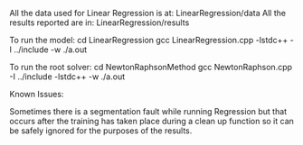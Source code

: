 All the data used for Linear Regression is at: LinearRegression/data
All the results reported are in: LinearRegression/results

To run the model:
cd LinearRegression
gcc LinearRegression.cpp -lstdc++ -I ../include -w
./a.out

To run the root solver:
cd NewtonRaphsonMethod
gcc NewtonRaphson.cpp -I ../include -lstdc++ -w
./a.out


Known Issues:

Sometimes there is a segmentation fault  while running Regression but that occurs after the training has taken place during a clean up function
so it can be safely ignored for the purposes of the results.
